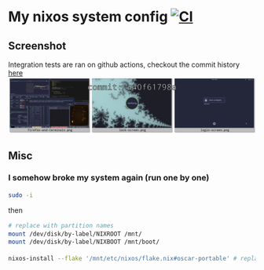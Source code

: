 # My nixos system config [![CI](https://github.com/Eldolfin/nixos-config/actions/workflows/ci.yml/badge.svg)](https://github.com/Eldolfin/nixos-config/actions/workflows/ci.yml)

## Screenshot

Integration tests are ran on github actions, checkout the commit history
[here](https://eldolfin.github.io/nixos-config)
![Latest screenshots of my system](https://raw.githubusercontent.com/Eldolfin/nixos-config/refs/heads/gh-pages/latest.png?)

## Misc

### I somehow broke my system again (run one by one)

```bash
sudo -i
```

then

```bash
# replace with partition names
mount /dev/disk/by-label/NIXROOT /mnt/
mount /dev/disk/by-label/NIXBOOT /mnt/boot/

nixos-install --flake '/mnt/etc/nixos/flake.nix#oscar-portable' # replace with correct host
```
